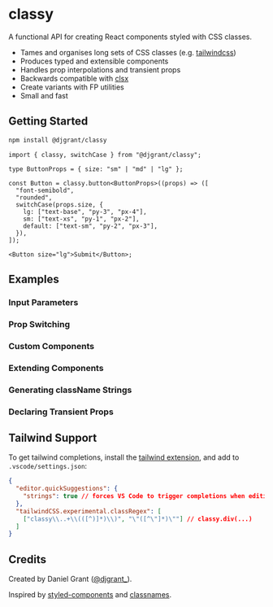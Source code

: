 # classy

A functional API for creating React components styled with CSS classes.

- Tames and organises long sets of CSS classes (e.g. [tailwindcss][tw])
- Produces typed and extensible components
- Handles prop interpolations and transient props
- Backwards compatible with [clsx][clsx]
- Create variants with FP utilities
- Small and fast

## Getting Started

```sh
npm install @djgrant/classy
```

```tsx
import { classy, switchCase } from "@djgrant/classy";

type ButtonProps = { size: "sm" | "md" | "lg" };

const Button = classy.button<ButtonProps>((props) => ([
  "font-semibold",
  "rounded",
  switchCase(props.size, {
    lg: ["text-base", "py-3", "px-4"],
    sm: ["text-xs", "py-1", "px-2"],
    default: ["text-sm", "py-2", "px-3"],
  }),
]);

<Button size="lg">Submit</Button>;
```

## Examples

### Input Parameters

### Prop Switching

### Custom Components

### Extending Components

### Generating className Strings

### Declaring Transient Props

## Tailwind Support

To get tailwind completions, install the [tailwind extension][twex], and add to `.vscode/settings.json`:

```json
{
  "editor.quickSuggestions": {
    "strings": true // forces VS Code to trigger completions when editing "string" content
  },
  "tailwindCSS.experimental.classRegex": [
    ["classy\\..+\\(([^)]*)\\)", "\"([^\"]*)\""] // classy.div(...)
  ]
}
```

## Credits

Created by Daniel Grant ([@djgrant\_][djg]).

Inspired by [styled-components][sc] and [classnames][cn].

[tw]: https://tailwindcss.com
[twex]: https://marketplace.visualstudio.com/items?itemName=bradlc.vscode-tailwindcss
[sc]: https://styled-components.com
[cn]: https://www.npmjs.com/package/classnames
[clsx]: https://github.com/lukeed/clsx
[djg]: https://twitter.com/djgrant_
